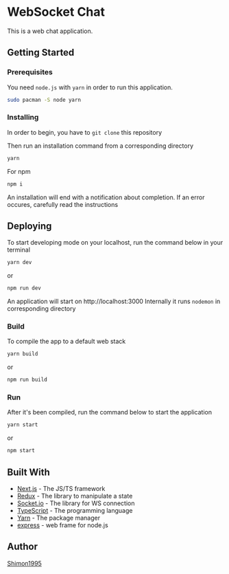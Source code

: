 # WebSocket Chat

This is a web chat application.

## Getting Started

### Prerequisites

You need `node.js` with `yarn` in order to run this application.

```bash
sudo pacman -S node yarn
```

### Installing

In order to begin, you have to `git clone` this repository

Then run an installation command from a corresponding directory

```bash
yarn
```

For npm

```bash
npm i
```

An installation will end with a notification about completion. If an error occures, carefully read the instructions

## Deploying

To start developing mode on your localhost, run the command below in your terminal

```bash
yarn dev
```

or

```bash
npm run dev
```

An application will start on http://localhost:3000
Internally it runs `nodemon` in corresponding directory

### Build

To compile the app to a default web stack

```bash
yarn build
```

or

```bash
npm run build
```

### Run

After it's been compiled, run the command below to start the application

```bash
yarn start
```

or

```bash
npm start
```

## Built With

- [Next.js](https://nextjs.org/) - The JS/TS framework
- [Redux](https://react-redux.js.org/) - The library to manipulate a state
- [Socket.io](https://socket.io/) - The library for WS connection
- [TypeScript](https://www.typescriptlang.org/) - The programming language
- [Yarn](https://yarnpkg.com/en/) - The package manager
- [express](https://expressjs.com/) - web frame for node.js

## Author

[Shimon1995](https://github.com/Shimon1995)
